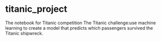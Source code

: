 # titanic_project
The notebook for Titanic competition
The Titanic challenge:use machine learning to create a model that predicts which passengers survived the Titanic shipwreck. 
